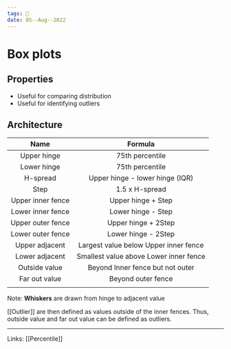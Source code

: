 ```yaml
---
tags: 🌱
date: 05--Aug--2022
---
```


# Box plots

## Properties

- Useful for comparing distribution
- Useful for identifying outliers

## Architecture

|       Name        |                Formula                 |
|:-----------------:|:--------------------------------------:|
|    Upper hinge    |            75th percentile             |
|    Lower hinge    |            75th percentile             |
|     H-spread      |    Upper hinge - lower hinge (IQR)     |
|       Step        |             1.5 x H-spread             |
| Upper inner fence |           Upper hinge + Step           |
| Lower inner fence |           Lower hinge - Step           |
| Upper outer fence |          Upper hinge + 2Step           |
| Lower outer fence |          Lower hinge - 2Step           |
|  Upper adjacent   | Largest value below Upper inner fence  |
|  Lower adjacent   | Smallest value above Lower inner fence |
|   Outside value   |    Beyond Inner fence but not outer    |
|   Far out value   |           Beyond outer fence           |
|                   |                                        |

Note: **Whiskers** are drawn from hinge to adjacent value

[[Outlier]] are then defined as values outside of the inner fences. Thus, outside value and far out value can be defined as outliers.

---
Links: [[Percentile]]